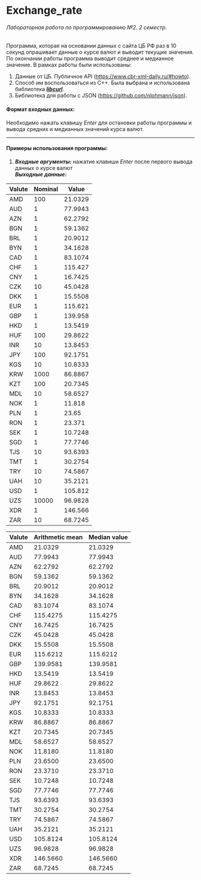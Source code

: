# Exchange_rate
###### Лабораторная работа по программированию №2. 2 семестр.

Программа, которая на основании данных с сайта ЦБ РФ раз в 10 секунд
опрашивает данные о курсе валют и выводит текущие значения.
По окончании работы программа выводит среднее и медианное значение.
В рамках работы были использованы:
1. Данные от ЦБ. Публичное API (https://www.cbr-xml-daily.ru/#howto).
2. Способ им воспользоваться из С++. Была выбрана и использована библиотека [___libcurl___](https://curl.se/libcurl/).
3. Библиотека для работы с JSON (https://github.com/nlohmann/json).

#### Формат входных данных:
Необходимо нажать клавишу _Enter_ для остановки работы программы и вывода средних и медианных значений курса валют.

---
#### Примеры использования программы:
1. ___Входные аргументы:___ нажатие клавиши _Enter_ после первого вывода данных о курсе валют  
___Выходные данные:___  

Valute | Nominal | Value
--- | --- | ---
AMD   |  100  |    21.0329
AUD   |  1    |    77.9943
AZN   |  1    |    62.2792
BGN   |  1    |    59.1362
BRL   |  1    |    20.9012
BYN   |  1    |    34.1628
CAD   |  1    |    83.1074
CHF   |  1    |    115.427
CNY   |  1    |    16.7425
CZK   |  10   |    45.0428
DKK   |  1    |    15.5508
EUR   |  1    |    115.621
GBP   |  1    |    139.958
HKD   |  1    |    13.5419
HUF   |  100  |    29.8622
INR   |  10   |    13.8453
JPY   |  100  |    92.1751
KGS   |  10   |    10.8333
KRW   |  1000  |   86.8867
KZT   |  100   |   20.7345
MDL   |  10    |   58.6527
NOK   |  1     |   11.818
PLN   |  1     |   23.65
RON   |  1     |   23.371
SEK   |  1     |   10.7248
SGD   |  1     |   77.7746
TJS   |  10    |   93.6393
TMT   |  1     |   30.2754
TRY   |  10    |   74.5867
UAH   |  10    |   35.2121
USD   |  1     |   105.812
UZS   |  10000  |  96.9828
XDR   |  1      |  146.566
ZAR   |  10     |  68.7245


Valute | Arithmetic mean | Median value
--- | --- | --- |
AMD  |   21.0329     |     21.0329
AUD  |   77.9943     |     77.9943
AZN  |   62.2792     |     62.2792
BGN  |   59.1362     |     59.1362
BRL  |   20.9012     |     20.9012
BYN  |   34.1628     |     34.1628
CAD  |   83.1074     |     83.1074
CHF  |   115.4275    |     115.4275
CNY  |   16.7425     |     16.7425
CZK  |   45.0428     |     45.0428
DKK  |   15.5508     |     15.5508
EUR  |   115.6212    |     115.6212
GBP  |   139.9581    |     139.9581
HKD  |   13.5419     |     13.5419
HUF  |   29.8622     |     29.8622
INR  |   13.8453     |     13.8453
JPY  |   92.1751     |     92.1751
KGS  |   10.8333     |     10.8333
KRW  |   86.8867     |     86.8867
KZT  |   20.7345     |     20.7345
MDL  |   58.6527     |     58.6527
NOK  |   11.8180     |     11.8180
PLN  |   23.6500     |     23.6500
RON  |   23.3710     |     23.3710
SEK  |   10.7248     |     10.7248
SGD  |   77.7746     |     77.7746
TJS  |   93.6393     |     93.6393
TMT  |   30.2754     |     30.2754
TRY  |   74.5867     |     74.5867
UAH  |   35.2121     |     35.2121
USD  |   105.8124    |     105.8124
UZS  |   96.9828     |     96.9828
XDR  |   146.5660    |     146.5660
ZAR  |   68.7245     |     68.7245